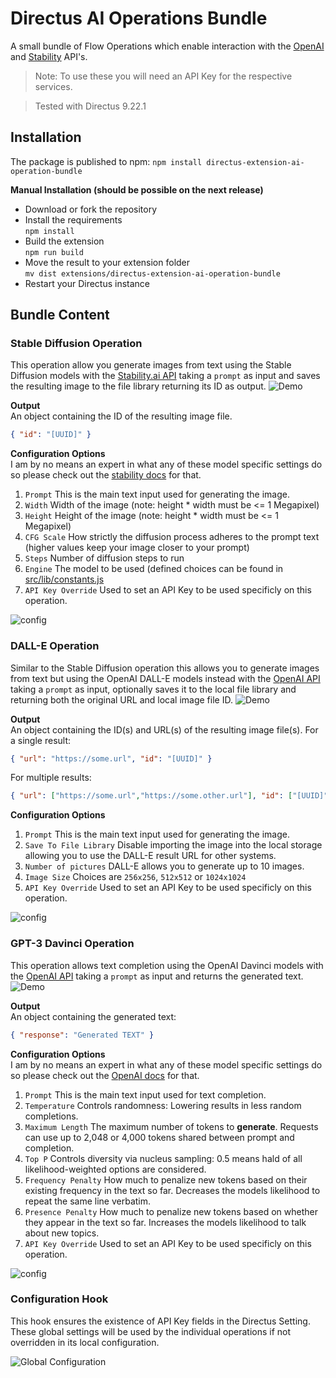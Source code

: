 # Directus AI Operations Bundle

A small bundle of Flow Operations which enable interaction with the [OpenAI](https://beta.openai.com/overview) and [Stability](https://stability.ai/) API's.

> Note: To use these you will need an API Key for the respective services.

> Tested with Directus 9.22.1

## Installation

The package is published to npm:
`npm install directus-extension-ai-operation-bundle`

**Manual Installation (should be possible on the next release)**
- Download or fork the repository
- Install the requirements\
  `npm install`
- Build the extension\
  `npm run build`
- Move the result to your extension folder\
  `mv dist extensions/directus-extension-ai-operation-bundle`
- Restart your Directus instance

## Bundle Content

### Stable Diffusion Operation

This operation allow you generate images from text using the Stable Diffusion models with the [Stability.ai API](https://platform.stability.ai/) taking a `prompt` as input and saves the resulting image to the file library returning its ID as output.
![Demo](examples/stable-diffusion-demo.gif)

**Output**\
An object containing the ID of the resulting image file.
```json
{ "id": "[UUID]" }
```

**Configuration Options**\
I am by no means an expert in what any of these model specific settings do so please check out the [stability docs](https://api.stability.ai/docs) for that.
1. `Prompt` This is the main text input used for generating the image.
2. `Width` Width of the image (note: height * width must be <= 1 Megapixel)
3. `Height` Height of the image (note: height * width must be <= 1 Megapixel)
4. `CFG Scale` How strictly the diffusion process adheres to the prompt text (higher values keep your image closer to your prompt)
5. `Steps` Number of diffusion steps to run
6. `Engine` The model to be used (defined choices can be found in [src/lib/constants.js](src/lib/constants.js)
7. `API Key Override` Used to set an API Key to be used specificly on this operation.

![config](examples/stable-diffusion-config.png)

### DALL-E Operation

Similar to the Stable Diffusion operation this allows you to generate images from text but using the OpenAI DALL-E models instead with the [OpenAI API](https://beta.openai.com/docs/guides/images) taking a `prompt` as input, optionally saves it to the local file library and returning both the original URL and local image file ID.
![Demo](examples/dall-e-demo.gif)

**Output**\
An object containing the ID(s) and URL(s) of the resulting image file(s).
For a single result:
```json
{ "url": "https://some.url", "id": "[UUID]" }
```
For multiple results:
```json
{ "url": ["https://some.url","https://some.other.url"], "id": ["[UUID]","[UUID]"] }
```

**Configuration Options**
1. `Prompt` This is the main text input used for generating the image.
2. `Save To File Library` Disable importing the image into the local storage allowing you to use the DALL-E result URL for other systems.
3. `Number of pictures` DALL-E allows you to generate up to 10 images.
4. `Image Size` Choices are `256x256`, `512x512` or `1024x1024`
5. `API Key Override` Used to set an API Key to be used specificly on this operation.

![config](examples/dall-e-config.png)

### GPT-3 Davinci Operation

This operation allows text completion using the OpenAI Davinci models with the [OpenAI API](https://beta.openai.com/docs/guides/completion/introduction) taking a `prompt` as input and returns the generated text.
![Demo](examples/davinci-demo.gif)

**Output**\
An object containing the generated text:
```json
{ "response": "Generated TEXT" }
```

**Configuration Options**\
I am by no means an expert in what any of these model specific settings do so please check out the [OpenAI docs](https://beta.openai.com/docs/guides/completion) for that.
1. `Prompt` This is the main text input used for text completion.
2. `Temperature` Controls randomness: Lowering results in less random completions.
3. `Maximum Length` The maximum number of tokens to **generate**. Requests can use up to 2,048 or 4,000 tokens shared between prompt and completion.
4. `Top P` Controls diversity via nucleus sampling: 0.5 means hald of all likelihood-weighted options are considered.
5. `Frequency Penalty` How much to penalize new tokens based on their existing frequency in the text so far. Decreases the models likelihood to repeat the same line verbatim.
6. `Presence Penalty` How much to penalize new tokens based on whether they appear in the text so far. Increases the models likelihood to talk about new topics.
7. `API Key Override` Used to set an API Key to be used specificly on this operation.

![config](examples/davinci-config.png)

### Configuration Hook

This hook ensures the existence of API Key fields in the Directus Setting. These global settings will be used by the individual operations if not overridden in its local configuration.

![Global Configuration](examples/global-configuration.png)
